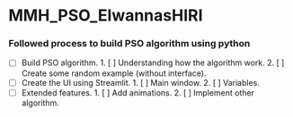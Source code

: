 # MMH_PSO_ElwannasHIRI
### Followed process to build PSO algorithm using python
* [ ] Build PSO algorithm.
      1. [ ] Understanding how the algorithm work.
      2. [ ] Create some random example (without interface).
* [ ] Create the UI using Streamlit.
      1. [ ]  Main window.
      2. [ ]  Variables.
* [ ] Extended features.
      1. [ ] Add animations.
      2. [ ] Implement other algorithm. 